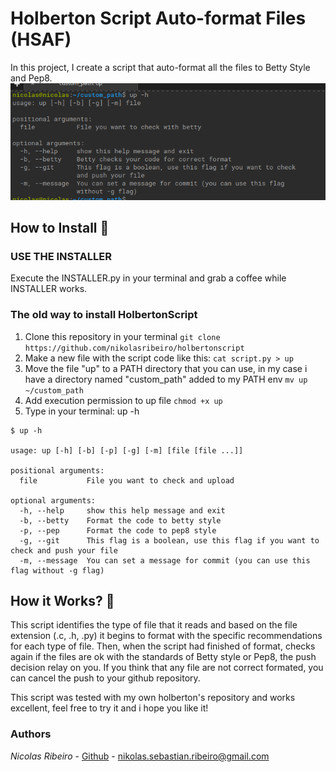 # Holberton Script Auto-format Files (HSAF)

In this project, I create a script that auto-format all the files to Betty Style and Pep8.
<img src="img/script.png"/>
## How to Install :floppy_disk:

### USE THE INSTALLER
Execute the INSTALLER.py in your terminal and grab a coffee while INSTALLER works.

 
### The old way to install HolbertonScript
1. Clone this repository in your terminal
` git clone https://github.com/nikolasribeiro/holbertonscript `
2. Make a new file with the script code like this: 
` cat script.py > up `
3. Move the file "up" to a PATH directory that you can use, in my case i have a directory named "custom_path" added to my PATH env
`mv up ~/custom_path`
4. Add execution permission to up file
`chmod +x up`
5. Type in your terminal: up -h
```
$ up -h

usage: up [-h] [-b] [-p] [-g] [-m] [file [file ...]]

positional arguments:
  file           File you want to check and upload

optional arguments:
  -h, --help     show this help message and exit
  -b, --betty    Format the code to betty style
  -p, --pep      Format the code to pep8 style
  -g, --git      This flag is a boolean, use this flag if you want to check and push your file
  -m, --message  You can set a message for commit (you can use this flag without -g flag)
```
## How it Works? :page_with_curl:

This script identifies the type of file that it reads and based on the file extension (.c, .h, .py) it begins to format with the specific recommendations for each type of file.
Then, when the script had finished of format, checks again if the files are ok with the standards of Betty style or Pep8, the push decision relay on you. If you think that any file are not correct formated, you can cancel the push to your github repository. 

This script was tested with my own holberton's repository and works excellent, feel free to try it and i hope you like it!

### Authors
*Nicolas Ribeiro* - [Github](https://github.com/nikolasribeiro) - nikolas.sebastian.ribeiro@gmail.com
